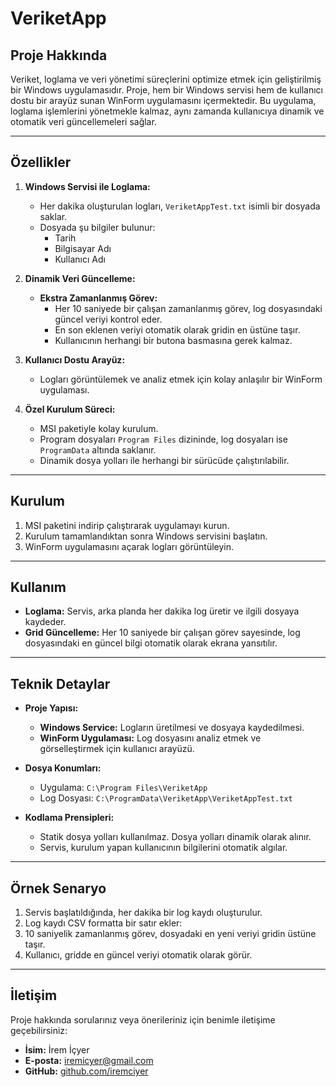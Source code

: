 # VeriketApp

## Proje Hakkında
Veriket, loglama ve veri yönetimi süreçlerini optimize etmek için geliştirilmiş bir Windows uygulamasıdır. Proje, hem bir Windows servisi hem de kullanıcı dostu bir arayüz sunan WinForm uygulamasını içermektedir. Bu uygulama, loglama işlemlerini yönetmekle kalmaz, aynı zamanda kullanıcıya dinamik ve otomatik veri güncellemeleri sağlar.

---

## Özellikler
1. **Windows Servisi ile Loglama:**
   - Her dakika oluşturulan logları, `VeriketAppTest.txt` isimli bir dosyada saklar.
   - Dosyada şu bilgiler bulunur:
     - Tarih
     - Bilgisayar Adı
     - Kullanıcı Adı

2. **Dinamik Veri Güncelleme:**
   - **Ekstra Zamanlanmış Görev:** 
     - Her 10 saniyede bir çalışan zamanlanmış görev, log dosyasındaki güncel veriyi kontrol eder.
     - En son eklenen veriyi otomatik olarak gridin en üstüne taşır.
     - Kullanıcının herhangi bir butona basmasına gerek kalmaz.

3. **Kullanıcı Dostu Arayüz:**
   - Logları görüntülemek ve analiz etmek için kolay anlaşılır bir WinForm uygulaması.

4. **Özel Kurulum Süreci:**
   - MSI paketiyle kolay kurulum.
   - Program dosyaları `Program Files` dizininde, log dosyaları ise `ProgramData` altında saklanır.
   - Dinamik dosya yolları ile herhangi bir sürücüde çalıştırılabilir.

---

## Kurulum
1. MSI paketini indirip çalıştırarak uygulamayı kurun.
2. Kurulum tamamlandıktan sonra Windows servisini başlatın.
3. WinForm uygulamasını açarak logları görüntüleyin.

---

## Kullanım
- **Loglama:** Servis, arka planda her dakika log üretir ve ilgili dosyaya kaydeder.
- **Grid Güncelleme:** Her 10 saniyede bir çalışan görev sayesinde, log dosyasındaki en güncel bilgi otomatik olarak ekrana yansıtılır.

---

## Teknik Detaylar
- **Proje Yapısı:**
  - **Windows Service:** Logların üretilmesi ve dosyaya kaydedilmesi.
  - **WinForm Uygulaması:** Log dosyasını analiz etmek ve görselleştirmek için kullanıcı arayüzü.
  
- **Dosya Konumları:**
  - Uygulama: `C:\Program Files\VeriketApp`
  - Log Dosyası: `C:\ProgramData\VeriketApp\VeriketAppTest.txt`

- **Kodlama Prensipleri:**
  - Statik dosya yolları kullanılmaz. Dosya yolları dinamik olarak alınır.
  - Servis, kurulum yapan kullanıcının bilgilerini otomatik algılar.

---

## Örnek Senaryo
1. Servis başlatıldığında, her dakika bir log kaydı oluşturulur.
2. Log kaydı CSV formatta bir satır ekler:
3. 10 saniyelik zamanlanmış görev, dosyadaki en yeni veriyi gridin üstüne taşır.
4. Kullanıcı, gridde en güncel veriyi otomatik olarak görür.

---


## İletişim
Proje hakkında sorularınız veya önerileriniz için benimle iletişime geçebilirsiniz:
- **İsim:** İrem İçyer
- **E-posta:** iremicyer@gmail.com
- **GitHub:** [github.com/iremciyer](https://github.com/iremciyer)
